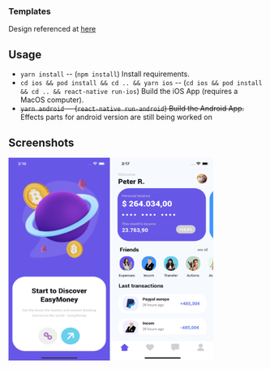 ### Templates

Design referenced at [here](https://dribbble.com/shots/16138857-Banking-App-Mobile-Design)

## Usage

- `yarn install` -- (`npm install`) Install requirements.
- `cd ios && pod install && cd .. && yarn ios` -- (`cd ios && pod install && cd .. && react-native run-ios`) Build the iOS App (requires a MacOS computer).
- ~~`yarn android` -- (`react-native run-android`) Build the Android App.~~ Effects parts for android version are still being worked on

## Screenshots

<img src="https://github.com/hungnt612/BankingApp/blob/master/screenshots/screen1.png" width="200" height="400" /> <img src="https://github.com/hungnt612/BankingApp/blob/master/screenshots/screen2.png" width="200" height="400" /> 
